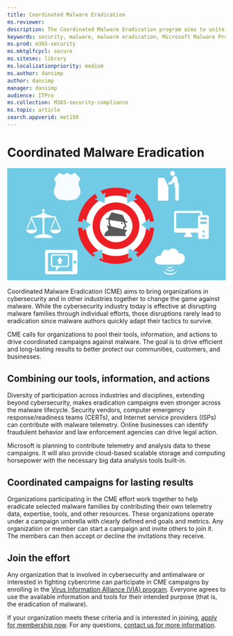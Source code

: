 ```yaml
---
title: Coordinated Malware Eradication
ms.reviewer: 
description: The Coordinated Malware Eradication program aims to unite security organizations to disrupt the malware ecosystem.
keywords: security, malware, malware eradication, Microsoft Malware Protection Center, MMPC
ms.prod: m365-security
ms.mktglfcycl: secure
ms.sitesec: library
ms.localizationpriority: medium
ms.author: dansimp
author: dansimp
manager: dansimp
audience: ITPro
ms.collection: M365-security-compliance
ms.topic: article
search.appverid: met150
---
```


# Coordinated Malware Eradication

![coordinated-malware-eradication.](../../media/security-intelligence-images/coordinated-malware.png)

Coordinated Malware Eradication (CME) aims to bring organizations in cybersecurity and in other industries together to change the game against malware. While the cybersecurity industry today is effective at disrupting malware families through individual efforts, those disruptions rarely lead to eradication since malware authors quickly adapt their tactics to survive.

CME calls for organizations to pool their tools, information, and actions to drive coordinated campaigns against malware. The goal is to drive efficient and long-lasting results to better protect our communities, customers, and businesses.

## Combining our tools, information, and actions

Diversity of participation across industries and disciplines, extending beyond cybersecurity, makes eradication campaigns even stronger across the malware lifecycle. Security vendors, computer emergency response/readiness teams (CERTs), and Internet service providers (ISPs) can contribute with malware telemetry. Online businesses can identify fraudulent behavior and law enforcement agencies can drive legal action.

Microsoft is planning to contribute telemetry and analysis data to these campaigns. It will also provide cloud-based scalable storage and computing horsepower with the necessary big data analysis tools built-in.

## Coordinated campaigns for lasting results

Organizations participating in the CME effort work together to help eradicate selected malware families by contributing their own telemetry data, expertise, tools, and other resources. These organizations operate under a campaign umbrella with clearly defined end goals and metrics. Any organization or member can start a campaign and invite others to join it. The members can then accept or decline the invitations they receive.

## Join the effort

Any organization that is involved in cybersecurity and antimalware or interested in fighting cybercrime can participate in CME campaigns by enrolling in the [Virus Information Alliance (VIA) program](virus-information-alliance-criteria.md). Everyone agrees to use the available information and tools for their intended purpose (that is, the eradication of malware).

If your organization meets these criteria and is interested in joining, [apply for membership now](https://www.microsoft.com/wdsi/alliances/apply-alliance-membership). For any questions, [contact us for more information](https://www.microsoft.com/wdsi/alliances/collaboration-inquiry).
